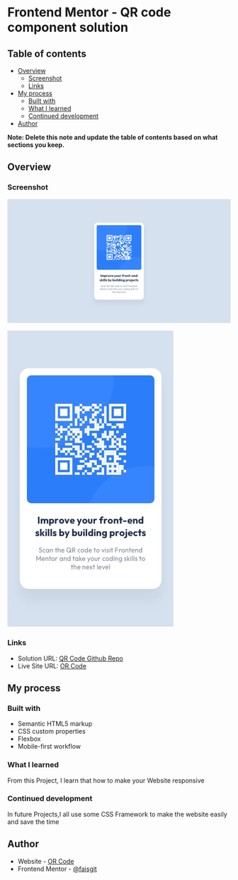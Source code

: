 # Frontend Mentor - QR code component solution 

## Table of contents

- [Overview](#overview)
  - [Screenshot](#screenshot)
  - [Links](#links)
- [My process](#my-process)
  - [Built with](#built-with)
  - [What I learned](#what-i-learned)
  - [Continued development](#continued-development)
- [Author](#author)


**Note: Delete this note and update the table of contents based on what sections you keep.**

## Overview

### Screenshot

![](./design/desktop-design.jpg)

![](./design/mobile-design.jpg)

### Links

- Solution URL: [QR Code Github Repo](https://github.com/faisgit/QR-Code-Frontend-Mentor)
- Live Site URL: [OR Code](https://faisgit.github.io/QR-Code-Frontend-Mentor/)

## My process

### Built with

- Semantic HTML5 markup
- CSS custom properties
- Flexbox
- Mobile-first workflow

### What I learned

From this Project, I learn that how to make your Website responsive

### Continued development

In future Projects,I all use some CSS Framework to make the website easily and save the time

## Author

- Website - [OR Code](https://www.your-site.com)
- Frontend Mentor - [@faisgit](https://www.frontendmentor.io/profile/faisgit)

